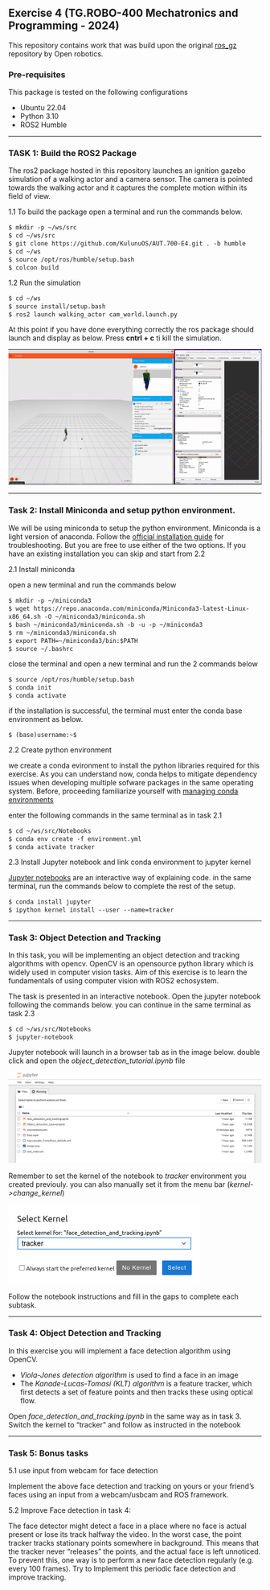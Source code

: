 ## Exercise 4 (TG.ROBO-400 Mechatronics and Programming - 2024)

This repository contains work that was build upon the original [ros_gz](https://github.com/gazebosim/ros_gz/tree/humble) repository by Open robotics.


### Pre-requisites

This package is tested on the following configurations
- Ubuntu 22.04
- Python 3.10
- ROS2 Humble 

---
### TASK 1: Build the ROS2 Package

The ros2 package hosted in this repository launches an ignition gazebo simulation of a walking actor and a camera sensor. The camera is pointed
towards the walking actor and it captures the complete motion within its field of view.

1.1 To build the package open a terminal and run the commands below.

```
$ mkdir -p ~/ws/src
$ cd ~/ws/src
$ git clone https://github.com/KulunuOS/AUT.700-E4.git . -b humble
$ cd ~/ws
$ source /opt/ros/humble/setup.bash
$ colcon build

```


1.2 Run the simulation

```
$ cd ~/ws
$ source install/setup.bash
$ ros2 launch walking_actor cam_world.launch.py
```
At this point if you have done everything correctly the ros package should launch and display as below. Press **cntrl + c** ti kill the simulation. 

![](assets/actor.gif)


---
### Task 2: Install Miniconda and setup python environment.


 We will be using miniconda to setup the python environment. Miniconda is a light version of anaconda. Follow the [official installation guide](https://docs.anaconda.com/miniconda/#quick-command-line-install) for troubleshooting. But you are free to use either of the two options. If you have an existing installation you can skip and start from 2.2

2.1 Install miniconda 

open a new terminal and run the commands below

```
$ mkdir -p ~/miniconda3
$ wget https://repo.anaconda.com/miniconda/Miniconda3-latest-Linux-x86_64.sh -O ~/miniconda3/miniconda.sh
$ bash ~/miniconda3/miniconda.sh -b -u -p ~/miniconda3
$ rm ~/miniconda3/miniconda.sh
$ export PATH=~/miniconda3/bin:$PATH
$ source ~/.bashrc

```
close the terminal and open a new terminal and run the 2 commands below

```
$ source /opt/ros/humble/setup.bash
$ conda init
$ conda activate
```
if the installation is successful, the terminal must enter the conda base environment as below. 

```
$ (base)username:~$ 
```

2.2 Create python environment

we create a conda evironment to install the python libraries required for this exercise. As you can understand now, conda helps to mitigate dependency issues when developing multiple sofware packages in the same operating system. Before, proceeding familiarize yourself with [managing conda environments](https://docs.conda.io/projects/conda/en/latest/user-guide/tasks/manage-environments.html#creating-an-environment-from-an-environment-yml-file)

enter the following commands in the same terminal as in task 2.1 

```
$ cd ~/ws/src/Notebooks
$ conda env create -f environment.yml
$ conda activate tracker
```

2.3 Install Jupyter notebook and link conda environment to jupyter kernel

[Jupyter notebooks](https://docs.jupyter.org/en/latest/index.html) are an interactive way of explaining code. in the same terminal, run the commands below to complete the rest of the setup.

```
$ conda install jupyter
$ ipython kernel install --user --name=tracker
```

---
### Task 3: Object Detection and Tracking

In this task, you will be implementing an object detection and tracking algorithms with opencv. OpenCV is an opensource python library which is widely used in computer vision tasks. Aim of this exercise is to learn the fundamentals of using computer vision with ROS2 echosystem.


The task is presented in an interactive notebook. Open the jupyter notebook following the commands below. you can continue in the same terminal as task 2.3

```
$ cd ~/ws/src/Notebooks
$ jupyter-notebook
```
Jupyter notebook will launch in a browser tab as in the image below. double click and open the _object_detection_tutorial.ipynb_ file

![](assets/notebook.png)

Remember to set the kernel of the notebook to *tracker* environment you created previouly. you can also manually set it from the menu bar (_kernel->change_kernel_)

![](assets/kernel.png)

Follow the notebook instructions and fill in the gaps to complete each subtask.

---
### Task 4: Object Detection and Tracking

In this exercise you will implement a face detection algorithm using OpenCV. 

- *Viola-Jones detection algorithm* is used to find a face in an image
- The *Kanade-Lucas-Tomasi (KLT) algorithm* is a feature tracker, which first detects a set of feature points and then tracks these using optical flow.

Open _face_detection_and_tracking.ipynb_ in the same way as in task 3. Switch the kernel to “tracker” and follow as instructed in the notebook

---
### Task 5: Bonus tasks

5.1 use input from webcam for face detection

Implement the above face detection and tracking on yours or your friend’s faces using an input from a webcam/usbcam and ROS framework.

5.2 Improve Face detection in task 4:

The face detector might detect a face in a place where no face is actual present or lose its track halfway the video. In the worst case, the point tracker tracks stationary points somewhere in background. This means that the tracker never “releases” the points, and the actual face is left unnoticed. To prevent this, one way is to perform a new face detection regularly (e.g. every 100 frames). Try to Implement this periodic face detection and improve tracking.